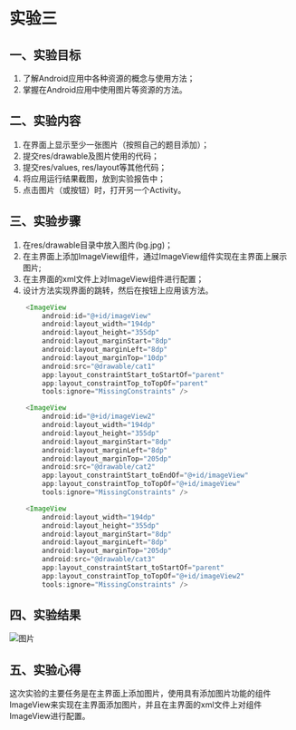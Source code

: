 # 实验三
## 一、实验目标
1. 了解Android应用中各种资源的概念与使用方法；
2. 掌握在Android应用中使用图片等资源的方法。

## 二、实验内容
1. 在界面上显示至少一张图片（按照自己的题目添加）；
2. 提交res/drawable及图片使用的代码；
3. 提交res/values, res/layout等其他代码；
4. 将应用运行结果截图，放到实验报告中；
5. 点击图片（或按钮）时，打开另一个Activity。

## 三、实验步骤
1. 在res/drawable目录中放入图片(bg.jpg)；
2. 在主界面上添加ImageView组件，通过ImageView组件实现在主界面上展示图片;
3. 在主界面的xml文件上对ImageView组件进行配置；
4. 设计方法实现界面的跳转，然后在按钮上应用该方法。
```java
    <ImageView
        android:id="@+id/imageView"
        android:layout_width="194dp"
        android:layout_height="355dp"
        android:layout_marginStart="8dp"
        android:layout_marginLeft="8dp"
        android:layout_marginTop="10dp"
        android:src="@drawable/cat1"
        app:layout_constraintStart_toStartOf="parent"
        app:layout_constraintTop_toTopOf="parent"
        tools:ignore="MissingConstraints" />

    <ImageView
        android:id="@+id/imageView2"
        android:layout_width="194dp"
        android:layout_height="355dp"
        android:layout_marginStart="8dp"
        android:layout_marginLeft="8dp"
        android:layout_marginTop="205dp"
        android:src="@drawable/cat2"
        app:layout_constraintStart_toEndOf="@+id/imageView"
        app:layout_constraintTop_toTopOf="@+id/imageView"
        tools:ignore="MissingConstraints" />

    <ImageView
        android:layout_width="194dp"
        android:layout_height="355dp"
        android:layout_marginStart="8dp"
        android:layout_marginLeft="8dp"
        android:layout_marginTop="205dp"
        android:src="@drawable/cat3"
        app:layout_constraintStart_toStartOf="parent"
        app:layout_constraintTop_toTopOf="@+id/imageView2"
        tools:ignore="MissingConstraints" />
```

## 四、实验结果
![图片](https://github.com/joshua-ben/android-labs-2020/blob/master/students/net1814080903323/test3.jpg)

## 五、实验心得
  这次实验的主要任务是在主界面上添加图片，使用具有添加图片功能的组件ImageView来实现在主界面添加图片，并且在主界面的xml文件上对组件ImageView进行配置。
